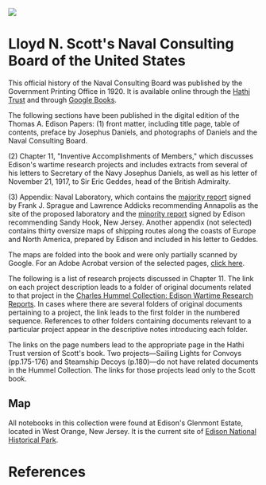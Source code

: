 <a href="https://juncture-digital.org"><img src="https://juncture-digital.org/images/ve-button.png"></a>

<param ve-config 
       title="Edison and the Naval Consulting Board"
       author="Erin Mustard"
       banner="https://edison.rutgers.edu/templates/sas-red/images/rutgers/red_banner.png" 
       layout="vertical">

<!-- Entities discussed throughout the essay are typically defined before the essay text and
     are thus available in all text.  Entity identifiers (QIDs) can be found in either
     Wikipedia or Wikidata (https://www.wikidata.org)> -->
 <param title="Lloyd N. Scott">
 <param title="Thomas A. Edison" eid="Q8743" aliases="Edison's">
 <param title="Josephus Daniels" eid="Q103853330" aliases="Daniels">
 <param title="Frank J. Sprague" eid="Q1343169">
 <param title="Lawrence Addicks" eid="Q23198594">
 <param title="Naval Consulting Board" eid="Q17012131">
 <param title="Sir Eric Geddes" eid="Q959198" aliases="Geddes">
 <param title="Annapolis" eid="Q28271">
 <param title="Sandy Hook, New Jersey" eid="Q1028611">

# Lloyd N. Scott's Naval Consulting Board of the United States

This official history of the Naval Consulting Board was published by the Government Printing Office in 1920. It is available online through the [Hathi Trust](http://catalog.hathitrust.org/Record/001622838_) and through [Google Books](http://books.google.com/books?id=ZMdBAAAAIAAJ&source=gbs_ViewAPI). 

The following sections have been published in the digital edition of the Thomas A. Edison Papers: 
(1) front matter, including title page, table of contents, preface by Josephus Daniels, and photographs of Daniels and the Naval Consulting Board. 

<param ve-image 
       manifest="https://edisondigital.rutgers.edu/iiif/X128D005">
<param ve-image 
       manifest="https://edisondigital.rutgers.edu/iiif/X128D005$2">

(2) Chapter 11, "Inventive Accomplishments of Members," which discusses Edison's wartime research projects and includes extracts from several of his letters to Secretary of the Navy Josephus Daniels, as well as his letter of November 21, 1917, to Sir Eric Geddes, head of the British Admiralty. 

<param ve-image 
       manifest="https://edisondigital.rutgers.edu/iiif/X128D164">

<param ve-image 
       manifest="https://edisondigital.rutgers.edu/iiif/X128D167">

<param ve-image 
       manifest="https://edisondigital.rutgers.edu/iiif/X128D171">

<param ve-image 
       manifest="https://edisondigital.rutgers.edu/iiif/X128D172">

<param ve-image 
       manifest="https://edisondigital.rutgers.edu/iiif/X128D180">

<param ve-image 
       manifest="https://edisondigital.rutgers.edu/iiif/X128D185">

<param ve-image 
       manifest="https://edisondigital.rutgers.edu/iiif/X128D191A">

<param ve-image 
       manifest="https://edisondigital.rutgers.edu/iiif/X128D191B">

(3) Appendix: Naval Laboratory, which contains the [majority report](https://edisondigital.rutgers.edu/document/X128D225) signed by Frank J. Sprague and Lawrence Addicks recommending Annapolis as the site of the proposed laboratory and the [minority report](https://edisondigital.rutgers.edu/document/X128D230) signed by Edison recommending Sandy Hook, New Jersey. Another appendix (not selected) contains thirty oversize maps of shipping routes along the coasts of Europe and North America, prepared by Edison and included in his letter to Geddes.

<param ve-image 
       manifest="https://edisondigital.rutgers.edu/iiif/X128D225">

<param ve-image 
       manifest="https://edisondigital.rutgers.edu/iiif/X128D230">

The maps are folded into the book and were only partially scanned by Google. For an Adobe Acrobat version of the selected pages, [click here](http://edison.rutgers.edu/Scott.pdf).


The following is a list of research projects discussed in Chapter 11. The link on each project description leads to a folder of original documents related to that project in the [Charles Hummel Collection: Edison Wartime Research Reports](https://edisondigital.rutgers.edu/folder/X128C). In cases where there are several folders of original documents pertaining to a project, the link leads to the first folder in the numbered sequence. References to other folders containing documents relevant to a particular project appear in the descriptive notes introducing each folder.

The links on the page numbers lead to the appropriate page in the Hathi Trust version of Scott's book. Two projects—Sailing Lights for Convoys (pp.175-176) and Steamship Decoys (p.180)—do not have related documents in the Hummel Collection. The links for those projects lead only to the Scott book.



## Map

All notebooks in this collection were found at Edison's Glenmont Estate, located in West Orange, New Jersey. It is the current site of [Edison National Historical Park](https://www.nps.gov/edis/index.htm). 
<param ve-entity eid="Q932601" title="West Orange, New Jersey">
<param ve-map center="Q932601 zoom="10" prefer-geojson>

# References
